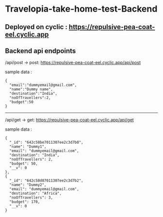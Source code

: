 # Travelopia-take-home-test-Backend

## Deployed on cyclic : https://repulsive-pea-coat-eel.cyclic.app

## Backend api endpoints

 /api/post -> post: https://repulsive-pea-coat-eel.cyclic.app/api/post

   sample data : 
    
    {
      "email":"dummyemail@gmail.com",
      "name":"Dummy name",
      "destination":"India",
      "noOfTravellers":2,
      "budget":50
    }
  ---   
/api/get -> get: https://repulsive-pea-coat-eel.cyclic.app/api/get
 
 sample data : 
 
    {
      "_id": "642c58be7011307ee2c3d7b0",
      "name": "Dummy1",
      "email": "dummyemail@gmail.com",
      "destination": "India",
      "noOfTravellers": 2,
      "budget": 50,
      "__v": 0
    },
    {
      "_id": "642c58d87011307ee2c3d7b2",
      "name": "Dummy2",
      "email": "dummyemail@gmail.com",
      "destination": "Africa",
      "noOfTravellers": 3,
      "budget": 170,
      "__v": 0
    }
